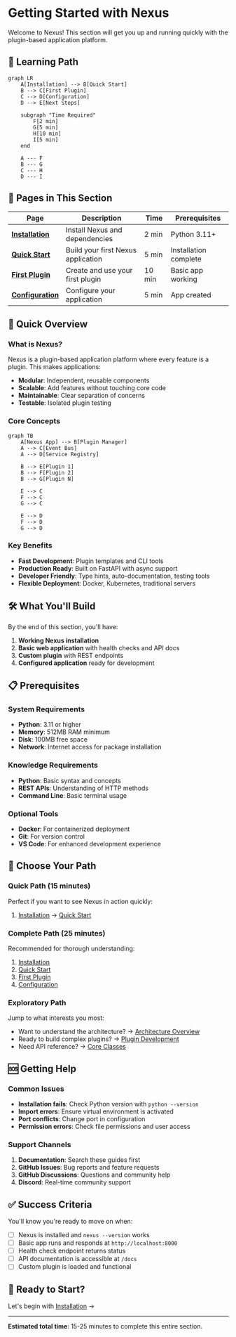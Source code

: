 # Getting Started with Nexus

Welcome to Nexus! This section will get you up and running quickly with the plugin-based application platform.

## 🎯 Learning Path

```mermaid
graph LR
    A[Installation] --> B[Quick Start]
    B --> C[First Plugin]
    C --> D[Configuration]
    D --> E[Next Steps]
    
    subgraph "Time Required"
        F[2 min]
        G[5 min]
        H[10 min]
        I[5 min]
    end
    
    A --- F
    B --- G
    C --- H
    D --- I
```

## 📖 Pages in This Section

| Page | Description | Time | Prerequisites |
|------|-------------|------|---------------|
| **[Installation](installation.md)** | Install Nexus and dependencies | 2 min | Python 3.11+ |
| **[Quick Start](quickstart.md)** | Build your first Nexus application | 5 min | Installation complete |
| **[First Plugin](first-plugin.md)** | Create and use your first plugin | 10 min | Basic app working |
| **[Configuration](configuration.md)** | Configure your application | 5 min | App created |

## 🚀 Quick Overview

### What is Nexus?
Nexus is a plugin-based application platform where every feature is a plugin. This makes applications:
- **Modular**: Independent, reusable components
- **Scalable**: Add features without touching core code
- **Maintainable**: Clear separation of concerns
- **Testable**: Isolated plugin testing

### Core Concepts

```mermaid
graph TB
    A[Nexus App] --> B[Plugin Manager]
    A --> C[Event Bus]
    A --> D[Service Registry]
    
    B --> E[Plugin 1]
    B --> F[Plugin 2]
    B --> G[Plugin N]
    
    E --> C
    F --> C
    G --> C
    
    E --> D
    F --> D
    G --> D
```

### Key Benefits
- **Fast Development**: Plugin templates and CLI tools
- **Production Ready**: Built on FastAPI with async support
- **Developer Friendly**: Type hints, auto-documentation, testing tools
- **Flexible Deployment**: Docker, Kubernetes, traditional servers

## 🛠️ What You'll Build

By the end of this section, you'll have:

1. **Working Nexus installation**
2. **Basic web application** with health checks and API docs
3. **Custom plugin** with REST endpoints
4. **Configured application** ready for development

## 📋 Prerequisites

### System Requirements
- **Python**: 3.11 or higher
- **Memory**: 512MB RAM minimum
- **Disk**: 100MB free space
- **Network**: Internet access for package installation

### Knowledge Requirements
- **Python**: Basic syntax and concepts
- **REST APIs**: Understanding of HTTP methods
- **Command Line**: Basic terminal usage

### Optional Tools
- **Docker**: For containerized deployment
- **Git**: For version control
- **VS Code**: For enhanced development experience

## 🎯 Choose Your Path

### Quick Path (15 minutes)
Perfect if you want to see Nexus in action quickly:
1. [Installation](installation.md) → [Quick Start](quickstart.md)

### Complete Path (25 minutes)
Recommended for thorough understanding:
1. [Installation](installation.md)
2. [Quick Start](quickstart.md)
3. [First Plugin](first-plugin.md)
4. [Configuration](configuration.md)

### Exploratory Path
Jump to what interests you most:
- Want to understand the architecture? → [Architecture Overview](../architecture/overview.md)
- Ready to build complex plugins? → [Plugin Development](../plugins/basics.md)
- Need API reference? → [Core Classes](../api/core.md)

## 🆘 Getting Help

### Common Issues
- **Installation fails**: Check Python version with `python --version`
- **Import errors**: Ensure virtual environment is activated
- **Port conflicts**: Change port in configuration
- **Permission errors**: Check file permissions and user access

### Support Channels
1. **Documentation**: Search these guides first
2. **GitHub Issues**: Bug reports and feature requests
3. **GitHub Discussions**: Questions and community help
4. **Discord**: Real-time community support

## ✅ Success Criteria

You'll know you're ready to move on when:
- [ ] Nexus is installed and `nexus --version` works
- [ ] Basic app runs and responds at `http://localhost:8000`
- [ ] Health check endpoint returns status
- [ ] API documentation is accessible at `/docs`
- [ ] Custom plugin is loaded and functional

## 🚀 Ready to Start?

Let's begin with [Installation](installation.md) →

---

**Estimated total time**: 15-25 minutes to complete this entire section.